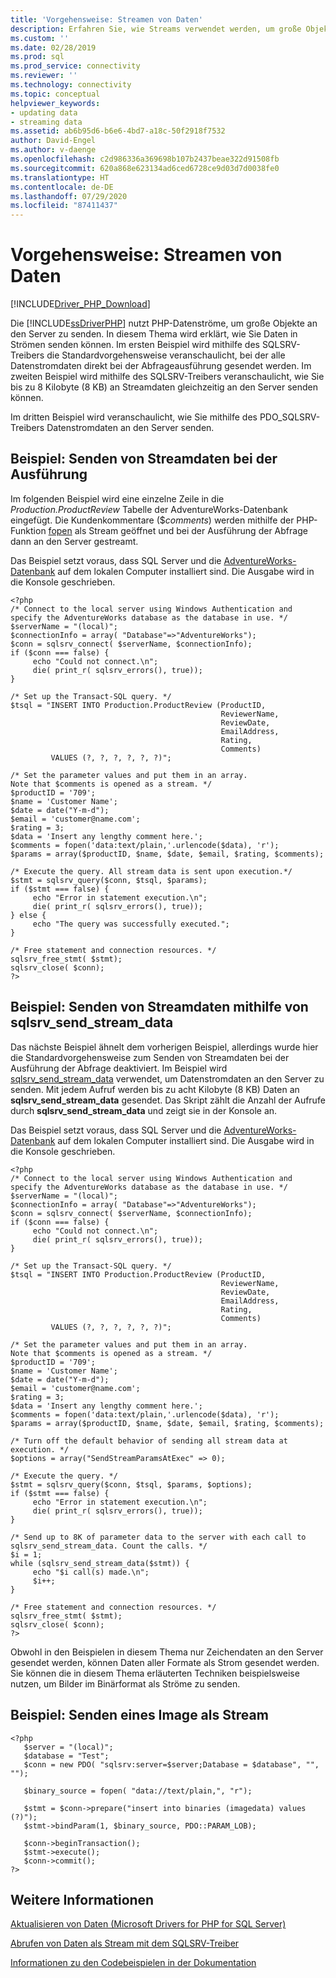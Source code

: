 ```yaml
---
title: 'Vorgehensweise: Streamen von Daten'
description: Erfahren Sie, wie Streams verwendet werden, um große Objekte mithilfe der Microsoft SQLSRV- und PDO_SQLSRV-Treiber für PHP für SQL Server an die Datenbank zu senden.
ms.custom: ''
ms.date: 02/28/2019
ms.prod: sql
ms.prod_service: connectivity
ms.reviewer: ''
ms.technology: connectivity
ms.topic: conceptual
helpviewer_keywords:
- updating data
- streaming data
ms.assetid: ab6b95d6-b6e6-4bd7-a18c-50f2918f7532
author: David-Engel
ms.author: v-daenge
ms.openlocfilehash: c2d986336a369698b107b2437beae322d91508fb
ms.sourcegitcommit: 620a868e623134ad6ced6728ce9d03d7d0038fe0
ms.translationtype: HT
ms.contentlocale: de-DE
ms.lasthandoff: 07/29/2020
ms.locfileid: "87411437"
---
```

# <a name="how-to-send-data-as-a-stream"></a>Vorgehensweise: Streamen von Daten
[!INCLUDE[Driver_PHP_Download](../../includes/driver_php_download.md)]

Die [!INCLUDE[ssDriverPHP](../../includes/ssdriverphp_md.md)] nutzt PHP-Datenströme, um große Objekte an den Server zu senden. In diesem Thema wird erklärt, wie Sie Daten in Strömen senden können. Im ersten Beispiel wird mithilfe des SQLSRV-Treibers die Standardvorgehensweise veranschaulicht, bei der alle Datenstromdaten direkt bei der Abfrageausführung gesendet werden. Im zweiten Beispiel wird mithilfe des SQLSRV-Treibers veranschaulicht, wie Sie bis zu 8 Kilobyte (8 KB) an Streamdaten gleichzeitig an den Server senden können.  
  
Im dritten Beispiel wird veranschaulicht, wie Sie mithilfe des PDO_SQLSRV-Treibers Datenstromdaten an den Server senden.  
  
## <a name="example-sending-stream-data-at-execution"></a>Beispiel: Senden von Streamdaten bei der Ausführung
Im folgenden Beispiel wird eine einzelne Zeile in die *Production.ProductReview* Tabelle der AdventureWorks-Datenbank eingefügt. Die Kundenkommentare ($*comments*) werden mithilfe der PHP-Funktion [fopen](https://php.net/manual/en/function.fopen.php) als Stream geöffnet und bei der Ausführung der Abfrage dann an den Server gestreamt.  
  
Das Beispiel setzt voraus, dass SQL Server und die [AdventureWorks-Datenbank](https://github.com/Microsoft/sql-server-samples/tree/master/samples/databases/adventure-works) auf dem lokalen Computer installiert sind. Die Ausgabe wird in die Konsole geschrieben.  
  
```  
<?php  
/* Connect to the local server using Windows Authentication and  
specify the AdventureWorks database as the database in use. */  
$serverName = "(local)";  
$connectionInfo = array( "Database"=>"AdventureWorks");  
$conn = sqlsrv_connect( $serverName, $connectionInfo);  
if ($conn === false) {
     echo "Could not connect.\n";  
     die( print_r( sqlsrv_errors(), true));  
}  
  
/* Set up the Transact-SQL query. */  
$tsql = "INSERT INTO Production.ProductReview (ProductID,   
                                               ReviewerName,  
                                               ReviewDate,  
                                               EmailAddress,  
                                               Rating,  
                                               Comments)  
         VALUES (?, ?, ?, ?, ?, ?)";  
  
/* Set the parameter values and put them in an array.  
Note that $comments is opened as a stream. */  
$productID = '709';  
$name = 'Customer Name';  
$date = date("Y-m-d");  
$email = 'customer@name.com';  
$rating = 3;  
$data = 'Insert any lengthy comment here.';
$comments = fopen('data:text/plain,'.urlencode($data), 'r');
$params = array($productID, $name, $date, $email, $rating, $comments);
  
/* Execute the query. All stream data is sent upon execution.*/  
$stmt = sqlsrv_query($conn, $tsql, $params);  
if ($stmt === false) {
     echo "Error in statement execution.\n";  
     die( print_r( sqlsrv_errors(), true));  
} else {
     echo "The query was successfully executed.";  
}  
  
/* Free statement and connection resources. */  
sqlsrv_free_stmt( $stmt);  
sqlsrv_close( $conn);  
?>  
```  
  
## <a name="example-sending-stream-data-using-sqlsrv_send_stream_data"></a>Beispiel: Senden von Streamdaten mithilfe von sqlsrv_send_stream_data
Das nächste Beispiel ähnelt dem vorherigen Beispiel, allerdings wurde hier die Standardvorgehensweise zum Senden von Streamdaten bei der Ausführung der Abfrage deaktiviert. Im Beispiel wird [sqlsrv_send_stream_data](../../connect/php/sqlsrv-send-stream-data.md) verwendet, um Datenstromdaten an den Server zu senden. Mit jedem Aufruf werden bis zu acht Kilobyte (8 KB) Daten an **sqlsrv_send_stream_data** gesendet. Das Skript zählt die Anzahl der Aufrufe durch **sqlsrv_send_stream_data** und zeigt sie in der Konsole an.  
  
Das Beispiel setzt voraus, dass SQL Server und die [AdventureWorks-Datenbank](https://github.com/Microsoft/sql-server-samples/tree/master/samples/databases/adventure-works) auf dem lokalen Computer installiert sind. Die Ausgabe wird in die Konsole geschrieben.  
  
```  
<?php  
/* Connect to the local server using Windows Authentication and  
specify the AdventureWorks database as the database in use. */  
$serverName = "(local)";  
$connectionInfo = array( "Database"=>"AdventureWorks");  
$conn = sqlsrv_connect( $serverName, $connectionInfo);  
if ($conn === false) {
     echo "Could not connect.\n";  
     die( print_r( sqlsrv_errors(), true));  
}  
  
/* Set up the Transact-SQL query. */  
$tsql = "INSERT INTO Production.ProductReview (ProductID,   
                                               ReviewerName,  
                                               ReviewDate,  
                                               EmailAddress,  
                                               Rating,  
                                               Comments)  
         VALUES (?, ?, ?, ?, ?, ?)";  
  
/* Set the parameter values and put them in an array.  
Note that $comments is opened as a stream. */  
$productID = '709';  
$name = 'Customer Name';  
$date = date("Y-m-d");  
$email = 'customer@name.com';  
$rating = 3;  
$data = 'Insert any lengthy comment here.';
$comments = fopen('data:text/plain,'.urlencode($data), 'r');
$params = array($productID, $name, $date, $email, $rating, $comments);  
  
/* Turn off the default behavior of sending all stream data at  
execution. */  
$options = array("SendStreamParamsAtExec" => 0);  
  
/* Execute the query. */  
$stmt = sqlsrv_query($conn, $tsql, $params, $options);  
if ($stmt === false) {
     echo "Error in statement execution.\n";  
     die( print_r( sqlsrv_errors(), true));  
}  
  
/* Send up to 8K of parameter data to the server with each call to  
sqlsrv_send_stream_data. Count the calls. */  
$i = 1;  
while (sqlsrv_send_stream_data($stmt)) {
     echo "$i call(s) made.\n";  
     $i++;  
}  
  
/* Free statement and connection resources. */  
sqlsrv_free_stmt( $stmt);  
sqlsrv_close( $conn);  
?>  
```  
  
Obwohl in den Beispielen in diesem Thema nur Zeichendaten an den Server gesendet werden, können Daten aller Formate als Strom gesendet werden. Sie können die in diesem Thema erläuterten Techniken beispielsweise nutzen, um Bilder im Binärformat als Ströme zu senden.  
  
## <a name="example-sending-an-image-as-a-stream"></a>Beispiel: Senden eines Image als Stream 
  
```  
<?php  
   $server = "(local)";   
   $database = "Test";  
   $conn = new PDO( "sqlsrv:server=$server;Database = $database", "", "");  
  
   $binary_source = fopen( "data://text/plain,", "r");  
  
   $stmt = $conn->prepare("insert into binaries (imagedata) values (?)");  
   $stmt->bindParam(1, $binary_source, PDO::PARAM_LOB);   
  
   $conn->beginTransaction();  
   $stmt->execute();  
   $conn->commit();  
?>  
```  
  
## <a name="see-also"></a>Weitere Informationen  
[Aktualisieren von Daten &#40;Microsoft Drivers for PHP for SQL Server&#41;](../../connect/php/updating-data-microsoft-drivers-for-php-for-sql-server.md)

[Abrufen von Daten als Stream mit dem SQLSRV-Treiber](../../connect/php/retrieving-data-as-a-stream-using-the-sqlsrv-driver.md)

[Informationen zu den Codebeispielen in der Dokumentation](../../connect/php/about-code-examples-in-the-documentation.md)  
  
